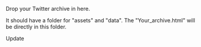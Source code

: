 Drop your Twitter archive in here.

It should have a folder for "assets" and "data".
The "Your_archive.html" will be directly in this folder.

Update
